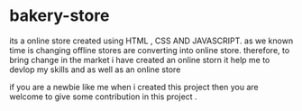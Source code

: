 # bakery-store

its a online store created using HTML , CSS AND JAVASCRIPT.
as we known time is changing offline stores are converting into online store. therefore, to bring change in the market i have created an online storn
it help me to devlop my skills and as well as an online store

if you are a newbie like me when i created this project then you are welcome 
to give some contribution in this project .
